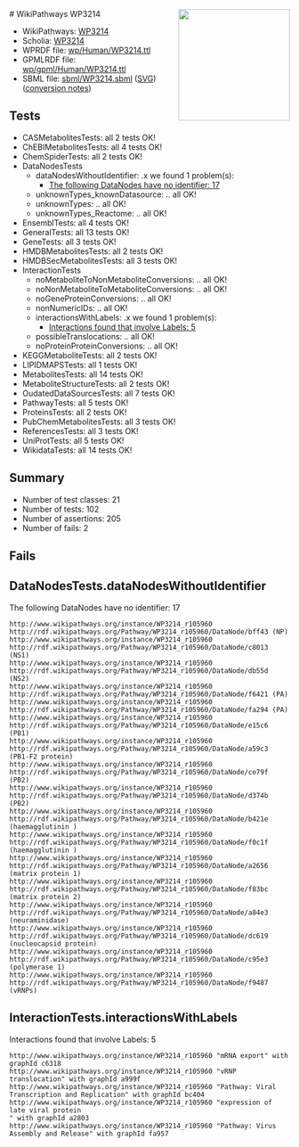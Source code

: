 <img style="float: right; width: 200px" src="../logo.png" />
# WikiPathways WP3214

* WikiPathways: [WP3214](https://identifiers.org/wikipathways:WP3214)
* Scholia: [WP3214](https://scholia.toolforge.org/wikipathways/WP3214)
* WPRDF file: [wp/Human/WP3214.ttl](../wp/Human/WP3214.ttl)
* GPMLRDF file: [wp/gpml/Human/WP3214.ttl](../wp/gpml/Human/WP3214.ttl)
* SBML file: [sbml/WP3214.sbml](../sbml/WP3214.sbml) ([SVG](../sbml/WP3214.svg)) ([conversion notes](../sbml/WP3214.txt))

## Tests
* CASMetabolitesTests: all 2 tests OK!
* ChEBIMetabolitesTests: all 4 tests OK!
* ChemSpiderTests: all 2 tests OK!
* DataNodesTests
    * dataNodesWithoutIdentifier: .x we found 1 problem(s):
        * [The following DataNodes have no identifier: 17](#8792c497)
    * unknownTypes_knownDatasource: .. all OK!
    * unknownTypes: .. all OK!
    * unknownTypes_Reactome: .. all OK!
* EnsemblTests: all 4 tests OK!
* GeneralTests: all 13 tests OK!
* GeneTests: all 3 tests OK!
* HMDBMetabolitesTests: all 2 tests OK!
* HMDBSecMetabolitesTests: all 3 tests OK!
* InteractionTests
    * noMetaboliteToNonMetaboliteConversions: .. all OK!
    * noNonMetaboliteToMetaboliteConversions: .. all OK!
    * noGeneProteinConversions: .. all OK!
    * nonNumericIDs: .. all OK!
    * interactionsWithLabels: .x we found 1 problem(s):
        * [Interactions found that involve Labels: 5](#630d267c)
    * possibleTranslocations: .. all OK!
    * noProteinProteinConversions: .. all OK!
* KEGGMetaboliteTests: all 2 tests OK!
* LIPIDMAPSTests: all 1 tests OK!
* MetabolitesTests: all 14 tests OK!
* MetaboliteStructureTests: all 2 tests OK!
* OudatedDataSourcesTests: all 7 tests OK!
* PathwayTests: all 5 tests OK!
* ProteinsTests: all 2 tests OK!
* PubChemMetabolitesTests: all 3 tests OK!
* ReferencesTests: all 3 tests OK!
* UniProtTests: all 5 tests OK!
* WikidataTests: all 14 tests OK!


## Summary

* Number of test classes: 21
* Number of tests: 102
* Number of assertions: 205
* Number of fails: 2

## Fails

<a name="8792c497" />

## DataNodesTests.dataNodesWithoutIdentifier

The following DataNodes have no identifier: 17
```
http://www.wikipathways.org/instance/WP3214_r105960 http://rdf.wikipathways.org/Pathway/WP3214_r105960/DataNode/bff43 (NP)
http://www.wikipathways.org/instance/WP3214_r105960 http://rdf.wikipathways.org/Pathway/WP3214_r105960/DataNode/c8013 (NS1)
http://www.wikipathways.org/instance/WP3214_r105960 http://rdf.wikipathways.org/Pathway/WP3214_r105960/DataNode/db55d (NS2)
http://www.wikipathways.org/instance/WP3214_r105960 http://rdf.wikipathways.org/Pathway/WP3214_r105960/DataNode/f6421 (PA)
http://www.wikipathways.org/instance/WP3214_r105960 http://rdf.wikipathways.org/Pathway/WP3214_r105960/DataNode/fa294 (PA)
http://www.wikipathways.org/instance/WP3214_r105960 http://rdf.wikipathways.org/Pathway/WP3214_r105960/DataNode/e15c6 (PB1)
http://www.wikipathways.org/instance/WP3214_r105960 http://rdf.wikipathways.org/Pathway/WP3214_r105960/DataNode/a59c3 (PB1-F2 protein)
http://www.wikipathways.org/instance/WP3214_r105960 http://rdf.wikipathways.org/Pathway/WP3214_r105960/DataNode/ce79f (PB2)
http://www.wikipathways.org/instance/WP3214_r105960 http://rdf.wikipathways.org/Pathway/WP3214_r105960/DataNode/d374b (PB2)
http://www.wikipathways.org/instance/WP3214_r105960 http://rdf.wikipathways.org/Pathway/WP3214_r105960/DataNode/b421e (haemagglutinin )
http://www.wikipathways.org/instance/WP3214_r105960 http://rdf.wikipathways.org/Pathway/WP3214_r105960/DataNode/f0c1f (haemagglutinin )
http://www.wikipathways.org/instance/WP3214_r105960 http://rdf.wikipathways.org/Pathway/WP3214_r105960/DataNode/a2656 (matrix protein 1)
http://www.wikipathways.org/instance/WP3214_r105960 http://rdf.wikipathways.org/Pathway/WP3214_r105960/DataNode/f83bc (matrix protein 2)
http://www.wikipathways.org/instance/WP3214_r105960 http://rdf.wikipathways.org/Pathway/WP3214_r105960/DataNode/a84e3 (neuraminidase)
http://www.wikipathways.org/instance/WP3214_r105960 http://rdf.wikipathways.org/Pathway/WP3214_r105960/DataNode/dc619 (nucleocapsid protein)
http://www.wikipathways.org/instance/WP3214_r105960 http://rdf.wikipathways.org/Pathway/WP3214_r105960/DataNode/c95e3 (polymerase 1)
http://www.wikipathways.org/instance/WP3214_r105960 http://rdf.wikipathways.org/Pathway/WP3214_r105960/DataNode/f9487 (vRNPs)
```

<a name="630d267c" />

## InteractionTests.interactionsWithLabels

Interactions found that involve Labels: 5
```
http://www.wikipathways.org/instance/WP3214_r105960 "mRNA export" with graphId c6318
http://www.wikipathways.org/instance/WP3214_r105960 "vRNP translocation" with graphId a999f
http://www.wikipathways.org/instance/WP3214_r105960 "Pathway: Viral Transcription and Replication" with graphId bc404
http://www.wikipathways.org/instance/WP3214_r105960 "expression of late viral protein
" with graphId a2803
http://www.wikipathways.org/instance/WP3214_r105960 "Pathway: Virus Assembly and Release" with graphId fa957
```

